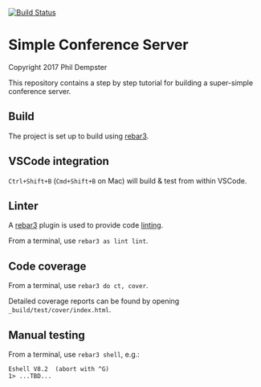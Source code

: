 [![Build Status](https://travis-ci.org/altaica/simple_conference.svg?branch=master)](https://travis-ci.org/altaica/simple_conference)

Simple Conference Server
=======================

Copyright 2017 Phil Dempster

This repository contains a step by step tutorial for building a super-simple conference server.

Build
-----

The project is set up to build using [rebar3].

VSCode integration
------------------
`Ctrl+Shift+B` (`Cmd+Shift+B` on Mac) will build & test from within VSCode.

Linter
------
A [rebar3] plugin is used to provide code [linting][Elvis].

From a terminal, use `rebar3 as lint lint`.

Code coverage
-------------
From a terminal, use `rebar3 do ct, cover`.

Detailed coverage reports can be found by opening `_build/test/cover/index.html`.

Manual testing
--------------
From a terminal, use `rebar3 shell`, e.g.:

    Eshell V8.2  (abort with ^G)
    1> ...TBD...


<!-- Tools -->
[rebar3]:   http://www.rebar3.org/
[Elvis]:    https://github.com/inaka/elvis
